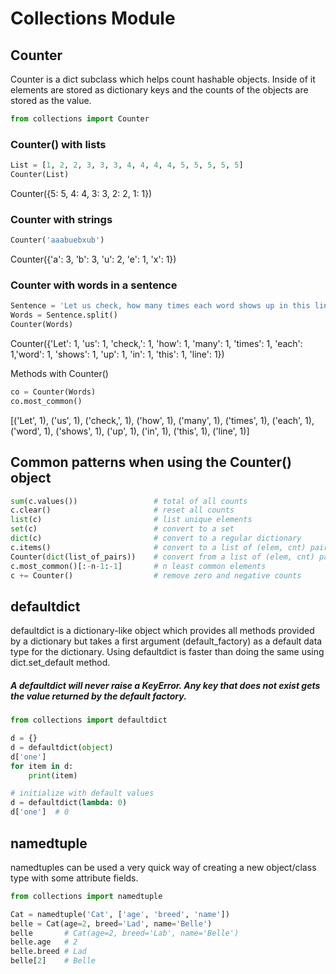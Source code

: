 # Collections Module
## Counter
Counter is a dict subclass which helps count hashable objects. Inside of it elements are stored as dictionary keys and the counts of the objects are stored as the value.
```python
from collections import Counter
```
### Counter() with lists
```python
List = [1, 2, 2, 3, 3, 3, 4, 4, 4, 4, 5, 5, 5, 5, 5]
Counter(List)
```
Counter({5: 5, 4: 4, 3: 3, 2: 2, 1: 1})
### Counter with strings
```python
Counter('aaabuebxub')
```
Counter({'a': 3, 'b': 3, 'u': 2, 'e': 1, 'x': 1})
### Counter with words in a sentence
```python
Sentence = 'Let us check, how many times each word shows up in this line'
Words = Sentence.split()
Counter(Words)
```
Counter({'Let': 1, 'us': 1, 'check,': 1, 'how': 1, 'many': 1, 'times': 1, 'each': 1,'word': 1, 'shows': 1, 'up': 1, 'in': 1, 'this': 1, 'line': 1})

Methods with Counter()
```python
co = Counter(Words)
co.most_common()
```
[('Let', 1), ('us', 1), ('check,', 1), ('how', 1), ('many', 1), ('times', 1), ('each', 1), ('word', 1), ('shows', 1), ('up', 1), ('in', 1), ('this', 1), ('line', 1)]
## Common patterns when using the Counter() object
```python
sum(c.values())                 # total of all counts
c.clear()                       # reset all counts
list(c)                         # list unique elements
set(c)                          # convert to a set
dict(c)                         # convert to a regular dictionary
c.items()                       # convert to a list of (elem, cnt) pairs
Counter(dict(list_of_pairs))    # convert from a list of (elem, cnt) pairs
c.most_common()[:-n-1:-1]       # n least common elements
c += Counter()                  # remove zero and negative counts
```
## defaultdict
defaultdict is a dictionary-like object which provides all methods provided by a dictionary but takes a first argument (default_factory) as a default data type for the dictionary. Using defaultdict is faster than doing the same using dict.set_default method.
##### A defaultdict will never raise a KeyError. Any key that does not exist gets the value returned by the default factory.
```python
from collections import defaultdict

d = {}
d = defaultdict(object)
d['one']
for item in d:
    print(item)
```
```python
# initialize with default values
d = defaultdict(lambda: 0)
d['one']  # 0
```
## namedtuple
namedtuples can be used a very quick way of creating a new object/class type with some attribute fields.
```python
from collections import namedtuple

Cat = namedtuple('Cat', ['age', 'breed', 'name'])
belle = Cat(age=2, breed='Lad', name='Belle')
belle       # Cat(age=2, breed='Lab', name='Belle')
belle.age   # 2
belle.breed # Lad
belle[2]    # Belle
```
